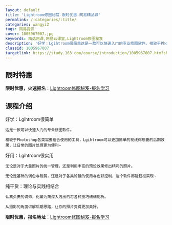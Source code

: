```yaml
---
layout: default
title: 'Lightroom修图秘笈-限时优惠-网易精品课'
permalink: /:categories/:title/
categories: wangyi2
tags: 网易提供
cover: 1005967007.jpg
keywords: 精选网课,网易云课堂,Lightroom修图秘笈
description: '好学：Lgihtroom很简单这是一款可以快速入门的专业修图软件。相较于Photoshop各类需要组合使用的工具，Lgi'
classid: 1005967007
targetlink: https://study.163.com/course/introduction/1005967007.htm?share=1&shareId=1025206652&utm_campaign=share&utm_medium=iphoneShare&utm_source=&utm_u=1025206652
---
```


## 限时特惠

**限时优惠，火速报名**：[Lightroom修图秘笈-报名学习](https://study.163.com/course/introduction/1005967007.htm?share=1&shareId=1025206652&utm_campaign=share&utm_medium=iphoneShare&utm_source=&utm_u=1025206652)

## 课程介绍

好学：Lgihtroom很简单

    这是一款可以快速入门的专业修图软件。

    相较于Photoshop各类需要组合使用的工具，Lgihtroom可以更加简单的视线你想要的后期效果，让日常的图片处理更为便利~

好用：Lgihtroom很实用

    无论是对于大量照片的统一管理，还是利用丰富的预设效果修出精彩的照片。

    无论是基础的调色与裁剪，还是对于各类滤镜的使用与色彩控制，这个软件都能轻松实现~

纯干货：理论与实践相结合

    认真负责的讲师，化繁为简深入浅出的将各种技巧细细剖析。

    从摄影的角度讲解后期思路，让你的照片变得更加美好。

**限时优惠，报名地址**：[Lightroom修图秘笈-报名学习](https://study.163.com/course/introduction/1005967007.htm?share=1&shareId=1025206652&utm_campaign=share&utm_medium=iphoneShare&utm_source=&utm_u=1025206652)

